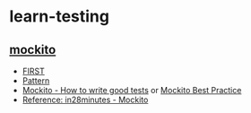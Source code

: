# learn-testing

## [mockito](https://github.com/mockito/mockito/wiki)

- [FIRST](https://pragprog.com/magazines/2012-01/unit-tests-are-first)
- [Pattern](http://xunitpatterns.com)
- [Mockito - How to write good tests](https://github.com/mockito/mockito/wiki/How-to-write-good-tests) or [Mockito Best Practice](https://stackoverflow.com/questions/22540108/best-practices-with-mockito)
- [Reference: in28minutes - Mockito](https://github.com/in28minutes/MockitoTutorialForBeginners/blob/master/Step18.md)
